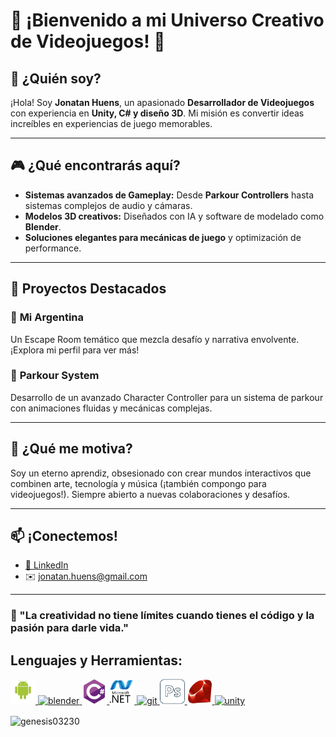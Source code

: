 # 👾 ¡Bienvenido a mi Universo Creativo de Videojuegos! 🚀  

## 👋 ¿Quién soy?  
¡Hola! Soy **Jonatan Huens**, un apasionado **Desarrollador de Videojuegos** con experiencia en **Unity, C# y diseño 3D**. Mi misión es convertir ideas increíbles en experiencias de juego memorables.

---

## 🎮 ¿Qué encontrarás aquí?  
- **Sistemas avanzados de Gameplay:** Desde **Parkour Controllers** hasta sistemas complejos de audio y cámaras.  
- **Modelos 3D creativos:** Diseñados con IA y software de modelado como **Blender**.  
- **Soluciones elegantes para mecánicas de juego** y optimización de performance.

---

## 🚀 Proyectos Destacados  
### 🎲 **Mi Argentina**  
Un Escape Room temático que mezcla desafío y narrativa envolvente. ¡Explora mi perfil para ver más!

### 🏃 **Parkour System**  
Desarrollo de un avanzado Character Controller para un sistema de parkour con animaciones fluidas y mecánicas complejas.

---

## 🎯 ¿Qué me motiva?  
Soy un eterno aprendiz, obsesionado con crear mundos interactivos que combinen arte, tecnología y música (¡también compongo para videojuegos!). Siempre abierto a nuevas colaboraciones y desafíos.

---

## 📫 ¡Conectemos!  
- [💼 LinkedIn](https://www.linkedin.com/in/jonatan-huens-gamedev)  
- ✉️ jonatan.huens@gmail.com

---
### 🌟 "La creatividad no tiene límites cuando tienes el código y la pasión para darle vida."  


<h2 align="left">Lenguajes y Herramientas:</h2>

<p align="left"> <a href="https://developer.android.com" target="_blank" rel="noreferrer"> <img src="https://raw.githubusercontent.com/devicons/devicon/master/icons/android/android-original-wordmark.svg" alt="android" width="40" height="40"/> </a> <a href="https://www.blender.org/" target="_blank" rel="noreferrer"> <img src="https://download.blender.org/branding/community/blender_community_badge_white.svg" alt="blender" width="40" height="40"/> </a> <a href="https://www.w3schools.com/cs/" target="_blank" rel="noreferrer"> <img src="https://raw.githubusercontent.com/devicons/devicon/master/icons/csharp/csharp-original.svg" alt="csharp" width="40" height="40"/> </a> <a href="https://dotnet.microsoft.com/" target="_blank" rel="noreferrer"> <img src="https://raw.githubusercontent.com/devicons/devicon/master/icons/dot-net/dot-net-original-wordmark.svg" alt="dotnet" width="40" height="40"/> </a> <a href="https://git-scm.com/" target="_blank" rel="noreferrer"> <img src="https://www.vectorlogo.zone/logos/git-scm/git-scm-icon.svg" alt="git" width="40" height="40"/> </a> <a href="https://www.photoshop.com/en" target="_blank" rel="noreferrer"> <img src="https://raw.githubusercontent.com/devicons/devicon/master/icons/photoshop/photoshop-line.svg" alt="photoshop" width="40" height="40"/> </a> <a href="https://www.ruby-lang.org/en/" target="_blank" rel="noreferrer"> <img src="https://raw.githubusercontent.com/devicons/devicon/master/icons/ruby/ruby-original.svg" alt="ruby" width="40" height="40"/> </a> <a href="https://unity.com/" target="_blank" rel="noreferrer"> <img src="https://www.vectorlogo.zone/logos/unity3d/unity3d-icon.svg" alt="unity" width="40" height="40"/> </a> </p>

<p><img align="center" src="https://github-readme-stats.vercel.app/api/top-langs?username=genesis03230&show_icons=true&locale=en&layout=compact" alt="genesis03230" /></p>
